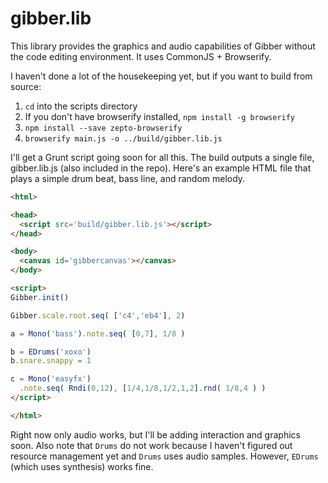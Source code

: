gibber.lib
==========

This library provides the graphics and audio capabilities of Gibber without the code editing environment. It uses CommonJS + Browserify.

I haven't done a lot of the housekeeping yet, but if you want to build from source:

1. ```cd``` into the scripts directory
2. If you don't have browserify installed, ```npm install -g browserify```
3. ```npm install --save zepto-browserify```
4. ```browserify main.js -o ../build/gibber.lib.js```

I'll get a Grunt script going soon for all this. The build outputs a single file, gibber.lib.js (also included in the repo). Here's an example
HTML file that plays a simple drum beat, bass line, and random melody.

```html
<html>

<head>
  <script src='build/gibber.lib.js'></script>
</head>

<body>
  <canvas id='gibbercanvas'></canvas>
</body>

<script>
Gibber.init()

Gibber.scale.root.seq( ['c4','eb4'], 2)

a = Mono('bass').note.seq( [0,7], 1/8 )

b = EDrums('xoxo')
b.snare.snappy = 1

c = Mono('easyfx')
  .note.seq( Rndi(0,12), [1/4,1/8,1/2,1,2].rnd( 1/8,4 ) )
</script>

</html>
```

Right now only audio works, but I'll be adding interaction and graphics soon. Also note that ```Drums``` do not work
because I haven't figured out resource management yet and ```Drums``` uses audio samples. However, ```EDrums``` (which
uses synthesis) works fine.